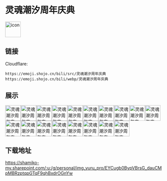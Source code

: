 # 灵魂潮汐周年庆典
<img src="https://emoji.shojo.cn/bili/src/灵魂潮汐周年庆典/icon.png" width="50" height="50" alt="icon">

## 链接
Cloudflare:
```
https://emoji.shojo.cn/bili/src/灵魂潮汐周年庆典
https://emoji.shojo.cn/bili/webp/灵魂潮汐周年庆典
```
## 展示
<img src="https://emoji.shojo.cn/bili/src/灵魂潮汐周年庆典/灵魂潮汐周年庆典-吃蛋糕.png" width="50" height="50" alt="灵魂潮汐周年庆典-吃蛋糕"><img src="https://emoji.shojo.cn/bili/src/灵魂潮汐周年庆典/灵魂潮汐周年庆典-给心心.png" width="50" height="50" alt="灵魂潮汐周年庆典-给心心"><img src="https://emoji.shojo.cn/bili/src/灵魂潮汐周年庆典/灵魂潮汐周年庆典-好气啊.png" width="50" height="50" alt="灵魂潮汐周年庆典-好气啊"><img src="https://emoji.shojo.cn/bili/src/灵魂潮汐周年庆典/灵魂潮汐周年庆典-呵呵呵.png" width="50" height="50" alt="灵魂潮汐周年庆典-呵呵呵"><img src="https://emoji.shojo.cn/bili/src/灵魂潮汐周年庆典/灵魂潮汐周年庆典-嘿嘿嘿.png" width="50" height="50" alt="灵魂潮汐周年庆典-嘿嘿嘿"><img src="https://emoji.shojo.cn/bili/src/灵魂潮汐周年庆典/灵魂潮汐周年庆典-纠结中.png" width="50" height="50" alt="灵魂潮汐周年庆典-纠结中"><img src="https://emoji.shojo.cn/bili/src/灵魂潮汐周年庆典/灵魂潮汐周年庆典-就这.png" width="50" height="50" alt="灵魂潮汐周年庆典-就这"><img src="https://emoji.shojo.cn/bili/src/灵魂潮汐周年庆典/灵魂潮汐周年庆典-看看你.png" width="50" height="50" alt="灵魂潮汐周年庆典-看看你"><img src="https://emoji.shojo.cn/bili/src/灵魂潮汐周年庆典/灵魂潮汐周年庆典-起飞.png" width="50" height="50" alt="灵魂潮汐周年庆典-起飞"><img src="https://emoji.shojo.cn/bili/src/灵魂潮汐周年庆典/灵魂潮汐周年庆典-让我来.png" width="50" height="50" alt="灵魂潮汐周年庆典-让我来"><img src="https://emoji.shojo.cn/bili/src/灵魂潮汐周年庆典/灵魂潮汐周年庆典-认真脸.png" width="50" height="50" alt="灵魂潮汐周年庆典-认真脸"><img src="https://emoji.shojo.cn/bili/src/灵魂潮汐周年庆典/灵魂潮汐周年庆典-撒花花.png" width="50" height="50" alt="灵魂潮汐周年庆典-撒花花"><img src="https://emoji.shojo.cn/bili/src/灵魂潮汐周年庆典/灵魂潮汐周年庆典-睡大觉.png" width="50" height="50" alt="灵魂潮汐周年庆典-睡大觉"><img src="https://emoji.shojo.cn/bili/src/灵魂潮汐周年庆典/灵魂潮汐周年庆典-歇了.png" width="50" height="50" alt="灵魂潮汐周年庆典-歇了"><img src="https://emoji.shojo.cn/bili/src/灵魂潮汐周年庆典/灵魂潮汐周年庆典-哇哦.png" width="50" height="50" alt="灵魂潮汐周年庆典-哇哦"><img src="https://emoji.shojo.cn/bili/src/灵魂潮汐周年庆典/灵魂潮汐周年庆典-再来点.png" width="50" height="50" alt="灵魂潮汐周年庆典-再来点"><img src="https://emoji.shojo.cn/bili/src/灵魂潮汐周年庆典/灵魂潮汐周年庆典-怎么办.png" width="50" height="50" alt="灵魂潮汐周年庆典-怎么办"><img src="https://emoji.shojo.cn/bili/src/灵魂潮汐周年庆典/灵魂潮汐周年庆典-周年庆快乐.png" width="50" height="50" alt="灵魂潮汐周年庆典-周年庆快乐">

## 下载地址

https://shamiko-my.sharepoint.com/:u:/g/personal/img_yuru_pro/EYCugb0BypVBrsG_dauCMpMBRzptqpGTqF9qhBxdrOGnYw